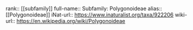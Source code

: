 

rank:: [[subfamily]]
full-name:: Subfamily: Polygonoideae
alias:: [[Polygonoideae]]
iNat-url:: https://www.inaturalist.org/taxa/922206
wiki-url:: https://en.wikipedia.org/wiki/Polygonoideae